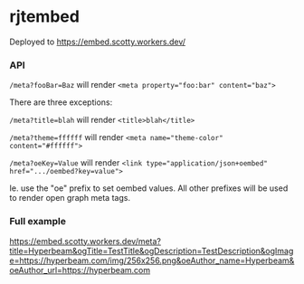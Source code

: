 # rjtembed

Deployed to https://embed.scotty.workers.dev/

### API

`/meta?fooBar=Baz` will render `<meta property="foo:bar" content="baz">`

There are three exceptions:

`/meta?title=blah` will render `<title>blah</title>`

`/meta?theme=ffffff` will render `<meta name="theme-color" content="#ffffff">`

`/meta?oeKey=Value` will render `<link type="application/json+oembed" href=".../oembed?key=value">`

Ie. use the "oe" prefix to set oembed values. All other prefixes will be used to render open graph meta tags.

### Full example

https://embed.scotty.workers.dev/meta?title=Hyperbeam&ogTitle=TestTitle&ogDescription=TestDescription&ogImage=https://hyperbeam.com/img/256x256.png&oeAuthor_name=Hyperbeam&oeAuthor_url=https://hyperbeam.com

